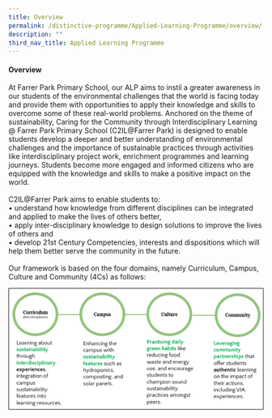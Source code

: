 ```yaml
---
title: Overview
permalink: /distinctive-programme/Applied-Learning-Programme/overview/
description: ""
third_nav_title: Applied Learning Programme
---
```

#### Overview
<div>At Farrer Park Primary School, our ALP aims to instil a greater awareness in our students of the environmental challenges that the world is facing today and provide them with opportunities to apply their knowledge and skills to overcome some of these real-world problems. Anchored on the theme of sustainability, Caring for the Community through Interdisciplinary Learning @ Farrer Park Primary School (C2IL@Farrer Park) is designed to enable students develop a deeper and better understanding of environmental challenges and the importance of sustainable practices through activities like interdisciplinary project work, enrichment programmes and learning journeys. Students become more engaged and informed citizens who are equipped with the knowledge and skills to make a positive impact on the world.</div>

<div>&nbsp;</div>

<div>C2IL@Farrer Park aims to enable students to:</div>

<div>&bull;<span style="white-space:pre"> </span>understand how knowledge from different disciplines can be integrated and applied to make the lives of others better,</div>

<div>&bull;<span style="white-space:pre"> </span>apply inter-disciplinary knowledge to design solutions to improve the lives of others and</div>

<div>&bull;<span style="white-space:pre"> </span>develop 21st Century Competencies, interests and dispositions which will help them better serve the community in the future.</div>

<div>&nbsp;</div>

<div>Our framework is based on the four domains, namely Curriculum, Campus, Culture and Community (4Cs) as follows:</div>

![](/images/ALP/Picture1.png)

